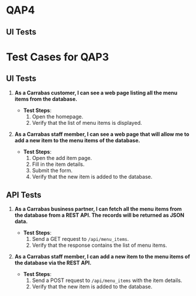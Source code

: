# QAP4

## UI Tests

# Test Cases for QAP3

## UI Tests

1. **As a Carrabas customer, I can see a web page listing all the menu items from the database.**
   - **Test Steps**:
     1. Open the homepage.
     2. Verify that the list of menu items is displayed.

2. **As a Carrabas staff member, I can see a web page that will allow me to add a new item to the menu items of the database.**
   - **Test Steps**:
     1. Open the add item page.
     2. Fill in the item details.
     3. Submit the form.
     4. Verify that the new item is added to the database.

## API Tests

1. **As a Carrabas business partner, I can fetch all the menu items from the database from a REST API. The records will be returned as JSON data.**
   - **Test Steps**:
     1. Send a GET request to `/api/menu_items`.
     2. Verify that the response contains the list of menu items.

2. **As a Carrabas staff member, I can add a new item to the menu items of the database via the REST API.**
   - **Test Steps**:
     1. Send a POST request to `/api/menu_items` with the item details.
     2. Verify that the new item is added to the database.
